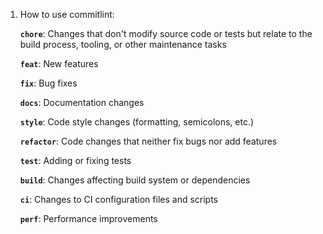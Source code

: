 1. How to use commitlint:

    **`chore`**: Changes that don't modify source code or tests but relate to the build process, tooling, or other maintenance tasks

    **`feat`**: New features

    **`fix`**: Bug fixes

    **`docs`**: Documentation changes

    **`style`**: Code style changes (formatting, semicolons, etc.)

    **`refactor`**: Code changes that neither fix bugs nor add features

    **`test`**: Adding or fixing tests

    **`build`**: Changes affecting build system or dependencies

   **`ci`**: Changes to CI configuration files and scripts

    **`perf`**: Performance improvements
